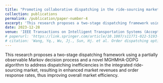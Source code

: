 ```yaml
---
title: "Promoting collaborative dispatching in the ride-sourcing market with a third-party integrator. "
collection: publications
permalink: /publication/paper-number-4
excerpt: 'This research proposes a two-stage dispatching framework using a partially observable Markov decision process and a novel MGHMHA-DDPG algorithm to address dispatching inefficiencies in the integrated ride-sourcing market, resulting in enhanced market revenues and order response rates, thus improving overall market efficiency.'
date: 2023-12-28
venue: 'IEEE Transactions on Intelligent Transportation Systems (Accept)'
# paperurl: 'https://link.springer.com/article/10.1007/s11771-022-5193-4'
# citation: 'Wang, Yq., Wu, Jj., Sun, Hj. et al. Order dispatching optimization in ride-sourcing market by considering cross service modes. J. Cent. South Univ. 30, 642–653 (2023). https://doi.org/10.1007/s11771-022-5193-4'
---
```

This research proposes a two-stage dispatching framework using a partially observable Markov decision process and a novel MGHMHA-DDPG algorithm to address dispatching inefficiencies in the integrated ride-sourcing market, resulting in enhanced market revenues and order response rates, thus improving overall market efficiency.

<!-- [Download paper here](https://link.springer.com/article/10.1007/s11771-022-5193-4) -->

<!-- Recommended citation: Wang, Yq., Wu, Jj., Sun, Hj. et al. Order dispatching optimization in ride-sourcing market by considering cross service modes. J. Cent. South Univ. 30, 642–653 (2023). https://doi.org/10.1007/s11771-022-5193-4 -->